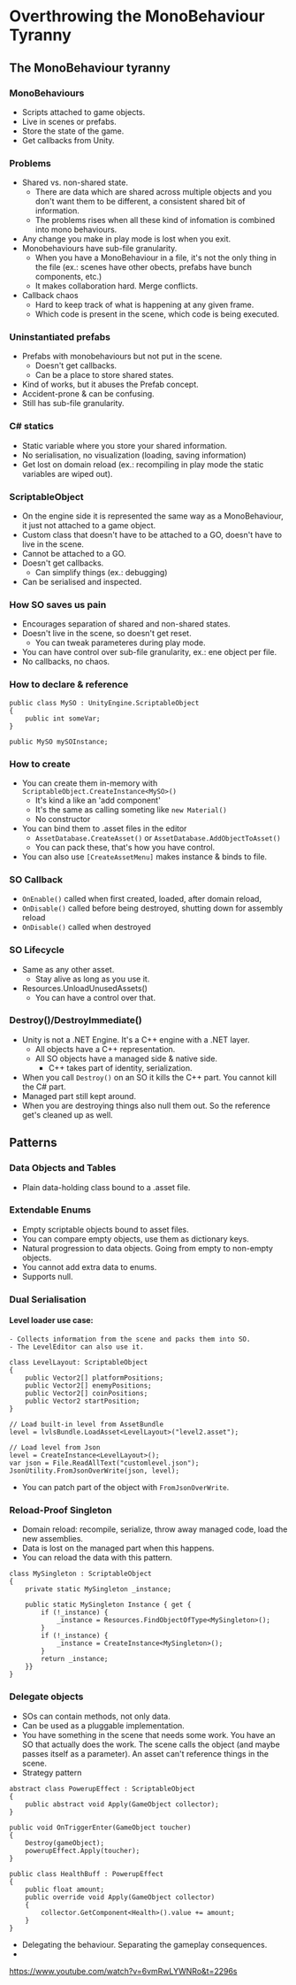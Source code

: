 # Overthrowing the MonoBehaviour Tyranny

## The MonoBehaviour tyranny

### MonoBehaviours
- Scripts attached to game objects.
- Live in scenes or prefabs.
- Store the state of the game.
- Get callbacks from Unity.

### Problems
- Shared vs. non-shared state.
	- There are data which are shared across multiple objects and you don't want them to be different, a consistent shared bit of information.
	- The problems rises when all these kind of infomation is combined into mono behaviours.
- Any change you make in play mode is lost when you exit.
- Monobehaviours have sub-file granularity.
	- When you have a MonoBehaviour in a file, it's not the only thing in the file (ex.: scenes have other obects, prefabs have bunch components, etc.)
	- It makes collaboration hard. Merge conflicts.
- Callback chaos
	- Hard to keep track of what is happening at any given frame.
	- Which code is present in the scene, which code is being executed.

### Uninstantiated prefabs
- Prefabs with monobehaviours but not put in the scene.
	- Doesn't get callbacks.
	- Can be a place to store shared states.
- Kind of works, but it abuses the Prefab concept.
- Accident-prone & can be confusing.
- Still has sub-file granularity.

### C# statics
- Static variable where you store your shared information.
- No serialisation, no visualization (loading, saving information)
- Get lost on domain reload (ex.: recompiling in play mode the static variables are wiped out).

### ScriptableObject
- On the engine side it is represented the same way as a MonoBehaviour, it just not attached to a game object.
- Custom class that doesn't have to be attached to a GO, doesn't have to live in the scene.
- Cannot be attached to a GO.
- Doesn't get callbacks.
	- Can simplify things (ex.: debugging)
- Can be serialised and inspected.

### How SO saves us pain
- Encourages separation of shared and non-shared states.
- Doesn't live in the scene, so doesn't get reset.
	- You can tweak parameteres during play mode.
- You can have control over sub-file granularity, ex.: ene object per file.
- No callbacks, no chaos.

### How to declare & reference

```Csharp
public class MySO : UnityEngine.ScriptableObject
{
	public int someVar;
}
```

```Csharp
public MySO mySOInstance;
```

### How to create
- You can create them in-memory with `ScriptableObject.CreateInstance<MySO>()`
	- It's kind a like an 'add component'
	- It's the same as calling someting like `new Material()`
	- No constructor
- You can bind them to .asset files in the editor
	- `AssetDatabase.CreateAsset()` or `AssetDatabase.AddObjectToAsset()`
	- You can pack these, that's how you have control.
- You can also use `[CreateAssetMenu]` makes instance & binds to file.

### SO Callback
- `OnEnable()` called when first created, loaded, after domain reload,
- `OnDisable()` called before being destroyed, shutting down for assembly reload
- `OnDisable()` called when destroyed

### SO Lifecycle
- Same as any other asset.
	- Stay alive as long as you use it.
- Resources.UnloadUnusedAssets()
	- You can have a control over that.

### Destroy()/DestroyImmediate()
- Unity is not a .NET Engine. It's a C++ engine with a .NET layer.
	- All objects have a C++ representation.
	- All SO objects have a managed side & native side.
		- C++ takes part of identity, serialization.
- When you call `Destroy()` on an SO it kills the C++ part. You cannot kill the C# part.
- Managed part still kept around.
- When you are destroying things also null them out. So the reference get's cleaned up as well.

## Patterns

### Data Objects and Tables
- Plain data-holding class bound to a .asset file.

### Extendable Enums
- Empty scriptable objects bound to asset files.
- You can compare empty objects, use them as dictionary keys.
- Natural progression to data objects. Going from empty to non-empty objects.
- You cannot add extra data to enums.
- Supports null.

### Dual Serialisation
#### Level loader use case:
	- Collects information from the scene and packs them into SO.
	- The LevelEditor can also use it.

```Csharp
class LevelLayout: ScriptableObject
{
	public Vector2[] platformPositions;
	public Vector2[] enemyPositions;
	public Vector2[] coinPositions;
	public Vector2 startPosition;
}
```

```Csharp
// Load built-in level from AssetBundle
level = lvlsBundle.LoadAsset<LevelLayout>("level2.asset");

// Load level from Json
level = CreateInstance<LevelLayout>();
var json = File.ReadAllText("customlevel.json");
JsonUtility.FromJsonOverWrite(json, level);
```

- You can patch part of the object with `FromJsonOverWrite`.

### Reload-Proof Singleton
- Domain reload: recompile, serialize, throw away managed code, load the new assemblies.
- Data is lost on the managed part when this happens.
- You can reload the data with this pattern.

```CSharp
class MySingleton : ScriptableObject
{
	private static MySingleton _instance;

	public static MySingleton Instance { get {
		if (!_instance) {
			_instance = Resources.FindObjectOfType<MySingleton>();
		}
		if (!_instance) {
			_instance = CreateInstance<MySingleton>();
		}
		return _instance;
	}}
}
```

### Delegate objects
- SOs can contain methods, not only data.
- Can be used as a pluggable implementation.
- You have something in the scene that needs some work. You have an SO that actually does the work. The scene calls the object (and maybe passes itself as a parameter). An asset can't reference things in the scene.
- Strategy pattern

```CSharp
abstract class PowerupEffect : ScriptableObject 
{
	public abstract void Apply(GameObject collector);
}

public void OnTriggerEnter(GameObject toucher)
{
	Destroy(gameObject);
	powerupEffect.Apply(toucher);
}

public class HealthBuff : PowerupEffect 
{
	public float amount;
	public override void Apply(GameObject collector) 
	{
		collector.GetComponent<Health>().value += amount;
	}
}
```
- Delegating the behaviour. Separating the gameplay consequences.
- 

https://www.youtube.com/watch?v=6vmRwLYWNRo&t=2296s

